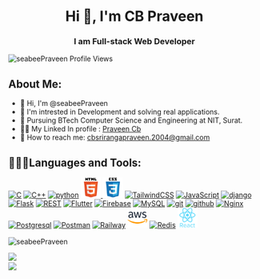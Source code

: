 <h1 align="center">Hi 👋, I'm CB Praveen</h1>
<h3 align="center">I am Full-stack Web Developer</h3>

<!--
**Devilatheaven/Devilatheaven** is a ✨ _special_ ✨ repository because its `README.md` (this file) appears on your GitHub profile.

Here are some ideas to get you started:

- 🔭 I’m currently working on ...
- 🌱 I’m currently learning ...
- 👯 I’m looking to collaborate on ...
- 🤔 I’m looking for help with ...
- 💬 Ask me about ...
- 📫 How to reach me: ...
- 😄 Pronouns: ...
- ⚡ Fun fact: ...
-->
<p align="left"> <img src="https://komarev.com/ghpvc/?username=seabeePraveen&label=Profile%20views&color=0e75b6&style=flat" alt="seabeePraveen Profile Views" /> </p>

<h2>About Me:</h2>
<ul>
<li>👋 Hi, I'm @seabeePraveen</li>
<li>👀 I'm intrested in Development and solving real applications.</li>
<li>🏫 Pursuing BTech Computer Science and Engineering at NIT, Surat.</li>
<li>🧑‍💼 My Linked In profile : <a href="https://www.linkedin.com/in/praveen-cb/">Praveen Cb</a></li>
<li>📧 How to reach me: <a href="mailto:cbsrirangapraveen.2004@gmail.com">cbsrirangapraveen.2004@gmail.com</a></li>
</ul>
<h2>👩🏻‍💻Languages and Tools:</h2>
<!--
![C](https://img.shields.io/badge/c-%2300599C.svg?style=for-the-badge&logo=c&logoColor=white) ![C++](https://img.shields.io/badge/c++-%2300599C.svg?style=for-the-badge&logo=c%2B%2B&logoColor=white) ![Python](https://img.shields.io/badge/python-3670A0?style=for-the-badge&logo=python&logoColor=ffdd54) ![JavaScript](https://img.shields.io/badge/javascript-%23323330.svg?style=for-the-badge&logo=javascript&logoColor=%23F7DF1E) ![Django](https://img.shields.io/badge/django-%23092E20.svg?style=for-the-badge&logo=django&logoColor=white) ![DjangoREST](https://img.shields.io/badge/DJANGO-REST-ff1709?style=for-the-badge&logo=django&logoColor=white&color=ff1709&labelColor=gray) ![Flutter](https://img.shields.io/badge/Flutter-%2302569B.svg?style=for-the-badge&logo=flutter&logoColor=white) ![Firebase](https://img.shields.io/badge/Firebase-%23FFCA28.svg?style=for-the-badge&logo=firebase&logoColor=black)  ![HTML5](https://img.shields.io/badge/html5-%23E34F26.svg?style=for-the-badge&logo=html5&logoColor=white) ![CSS3](https://img.shields.io/badge/css3-%231572B6.svg?style=for-the-badge&logo=css3&logoColor=white) ![Bootstrap](https://img.shields.io/badge/bootstrap-%23563D7C.svg?style=for-the-badge&logo=bootstrap&logoColor=white) 
![Tailwind CSS](https://img.shields.io/badge/Tailwind%20CSS-%2338B2AC.svg?style=for-the-badge&logo=tailwind-css&logoColor=white) ![Postgres](https://img.shields.io/badge/postgres-%23316192.svg?style=for-the-badge&logo=postgresql&logoColor=white) ![Postman](https://img.shields.io/badge/Postman-FF6C37?style=for-the-badge&logo=postman&logoColor=white)  ![Git](https://img.shields.io/badge/git-%23F05033.svg?style=for-the-badge&logo=git&logoColor=white) ![MySQL](https://img.shields.io/badge/MySQL-%2300758F.svg?style=for-the-badge&logo=mysql&logoColor=white)
-->
<p align="left">
  <a href="" target="_blank"><img src="https://cdn.jsdelivr.net/gh/devicons/devicon@latest/icons/c/c-original.svg" alt="C" width="40" height="40"/></a>
  <a href="" target="_blank"><img src="https://cdn.jsdelivr.net/gh/devicons/devicon@latest/icons/cplusplus/cplusplus-original.svg" alt="C++" width="40" height="40"/></a>
  <a href="" target="_blank"><img src="https://cdn.jsdelivr.net/gh/devicons/devicon@latest/icons/python/python-original.svg" alt="python" width="40" height="40"/></a>
  <a href="https://www.w3.org/html/" target="_blank"> <img src="https://raw.githubusercontent.com/devicons/devicon/master/icons/html5/html5-original-wordmark.svg" alt="html5" width="40" height="40"/> </a>
  <a href="https://www.w3schools.com/css/" target="_blank"> <img src="https://raw.githubusercontent.com/devicons/devicon/master/icons/css3/css3-original-wordmark.svg" alt="css3" width="40" height="40"/></a>
  <a href="" target="_blank"><img src="https://cdn.jsdelivr.net/gh/devicons/devicon@latest/icons/tailwindcss/tailwindcss-original.svg"  alt="TailwindCSS" height="40" width="40"/></a>
  <a href="" target="_blank"><img src="https://cdn.jsdelivr.net/gh/devicons/devicon@latest/icons/javascript/javascript-original.svg" alt="JavaScript" width="40" height="40"/></a>
  <a href="" target="_blank"><img src="https://cdn.jsdelivr.net/gh/devicons/devicon@latest/icons/django/django-plain.svg" alt="django" width="40" height="40"/></a>
  <a href="" target="_blank"><img src="https://cdn.jsdelivr.net/gh/devicons/devicon@latest/icons/flask/flask-original-wordmark.svg" alt="Flask" width="40" height="40"/></a>
  <a href="" target="_blank"><img src="https://cdn.jsdelivr.net/gh/devicons/devicon@latest/icons/djangorest/djangorest-original.svg" alt="REST" widht="40" height="40"/></a>
  <a href="" target="_blank"><img src="https://cdn.jsdelivr.net/gh/devicons/devicon@latest/icons/flutter/flutter-original.svg" alt="Flutter" width="40" height="40"/></a>
  <a href="" target="_blank"><img src="https://cdn.jsdelivr.net/gh/devicons/devicon@latest/icons/firebase/firebase-original.svg" alt="Firebase" width="40" height="40"/></a>
  <a href="" target="_blank"><img src="https://cdn.jsdelivr.net/gh/devicons/devicon@latest/icons/mysql/mysql-original.svg" alt="MySQL" width="40" height="40"/></a>
  <a href="" target="_blank"><img src="https://cdn.jsdelivr.net/gh/devicons/devicon@latest/icons/git/git-original.svg" alt="git" width="40" height="40"/></a>
  <a href="" target="_blank"><img src="https://cdn.jsdelivr.net/gh/devicons/devicon@latest/icons/github/github-original.svg" alt="github" width="40" height="40"/></a>
  <a href="" target="_blank"><img src="https://cdn.jsdelivr.net/gh/devicons/devicon@latest/icons/nginx/nginx-original.svg" alt="Nginx" width="40" height="40"/></a>
  <a href="" target="_blank"><img src="https://cdn.jsdelivr.net/gh/devicons/devicon@latest/icons/postgresql/postgresql-original.svg" alt="Postgresql" width="40" height="40"/></a>
  <a href="" target="_blank"><img src="https://cdn.jsdelivr.net/gh/devicons/devicon@latest/icons/postman/postman-original.svg" alt="Postman" width="40" height="40"/></a>
  <a href="" target="_blank"><img src="https://cdn.jsdelivr.net/gh/devicons/devicon@latest/icons/railway/railway-original.svg" alt="Railway" width="40" height="40"/></a>
  <a href="https://aws.amazon.com" target="_blank"><img src="https://raw.githubusercontent.com/devicons/devicon/master/icons/amazonwebservices/amazonwebservices-original-wordmark.svg" alt="aws" width="40" height="40"/></a>
  <a href="" target="_blank"><img src="https://cdn.jsdelivr.net/gh/devicons/devicon@latest/icons/redis/redis-original.svg" alt="Redis" width="40" height="40"/></a>
  <a href="https://reactjs.org/" target="_blank"><img src="https://raw.githubusercontent.com/devicons/devicon/master/icons/react/react-original-wordmark.svg" alt="react" width="40" height="40"/></a>
</p>
<p><img align="center" src="https://github-readme-stats.vercel.app/api/top-langs?username=seabeePraveen&show_icons=true&locale=en&layout=compact" alt="seabeePraveen" /></p>

<p align="left">
  <img src="https://github-readme-stats.vercel.app/api?username=seabeepraveen&hide=stars&show_icons=True" />
  <br>
  <img src="https://github-readme-streak-stats.herokuapp.com/?user=seabeepraveen" />

</p>
